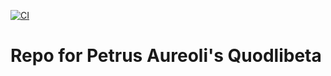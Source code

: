 [![CI](https://github.com/scta-texts/paqqap/actions/workflows/validation.yml/badge.svg?branch=master)](https://github.com/scta-texts/paqqap/actions/workflows/validation.yml)

# Repo for Petrus Aureoli's Quodlibeta